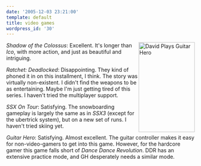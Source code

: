 ```yaml
---
date: '2005-12-03 23:21:00'
template: default
title: video games
wordpress_id: '30'
---
```


<div style='float: right'><a href="http://www.flickr.com/photos/mayoff/71389886/" title="David Plays Guitar Hero"><img src="http://static.flickr.com/35/71389886_c1659809b3_m.jpg" width="150" height="240" alt="David Plays Guitar Hero" /></a></div>

<i>Shadow of the Colossus</i>: Excellent.  It's longer than <i>Ico</i>, with more action, and just as beautiful and intriguing.

<i>Ratchet: Deadlocked</i>: Disappointing.  They kind of phoned it in on this installment, I think.  The story was virtually non-existent.  I didn't find the weapons to be as entertaining.  Maybe I'm just getting tired of this series.  I haven't tried the multiplayer support.

<i>SSX On Tour</i>: Satisfying.  The snowboarding gameplay is largely the same as in <i>SSX3</i> (except for the ubertrick system), but on a new set of runs.  I haven't tried skiing yet.

<i>Guitar Hero</i>: Satisfying.  Almost excellent.  The guitar controller makes it easy for non-video-gamers to get into this game.  However, for the hardcore gamer this game falls short of <i>Dance Dance Revolution</i>.  DDR has an extensive practice mode, and GH desperately needs a similar mode.
